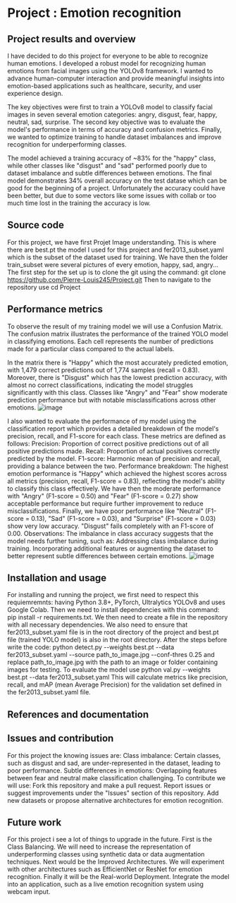# Project : Emotion recognition
## Project results and overview
I have decided to do this project for everyone to be able to recognize human emotions. 
I developed a robust model for recognizing human emotions from facial images using the YOLOv8 framework. 
I wanted to advance human-computer interaction and provide meaningful insights into emotion-based applications such as healthcare, security, and user experience design.

The key objectives were first to train a YOLOv8 model to classify facial images in seven several emotion categories: angry, disgust, fear, happy, neutral, sad, surprise.
The second key objective was to evaluate the model's performance in terms of accuracy and confusion metrics.
Finally, we wanted to optimize training to handle dataset imbalances and improve recognition for underperforming classes.

The model achieved a training accuracy of ~83% for the "happy" class, while other classes like "disgust" and "sad" performed poorly due to dataset imbalance and subtle differences between emotions.
The final model demonstrates 34% overall accuracy on the test datase which can be good for the beginning of a project.
Unfortunately the accuracy could have been better, but due to some vectors like some issues with collab or too much time lost in the training the accuracy is low.

## Source code 
For this project, we have first Projet Image understanding. This is where there are best.pt the model I used for this project and fer2013_subset.yaml which is the subset of the dataset used for training.
We have then the folder train_subset were several pictures of every emotion, happy, sad, angry...
The first step for the set up is to clone the git using the command: git clone https://github.com/Pierre-Louis245/Project.git
Then to navigate to the repository use cd Project

## Performance metrics
To observe the result of my training model we will use a Confusion Matrix.
The confusion matrix illustrates the performance of the trained YOLO model in classifying emotions. 
Each cell represents the number of predictions made for a particular class compared to the actual labels.

In the matrix there is "Happy" which the most accurately predicted emotion, with 1,479 correct predictions out of 1,774 samples (recall = 0.83).
Moreover, there is "Disgust" which has the lowest prediction accuracy, with almost no correct classifications, indicating the model struggles significantly with this class.
Classes like "Angry" and "Fear" show moderate prediction performance but with notable misclassifications across other emotions.
![image](https://github.com/user-attachments/assets/1693daf9-d378-4945-a1ae-93dfd69c9323)

I also wanted to evaluate the performance of my model using the classification report which provides a detailed breakdown of the model's precision, recall, and F1-score for each class. These metrics are defined as follows:
Precision: Proportion of correct positive predictions out of all positive predictions made.
Recall: Proportion of actual positives correctly predicted by the model.
F1-score: Harmonic mean of precision and recall, providing a balance between the two.
Performance breakdown:
The highest emotion performance is "Happy" which achieved the highest scores across all metrics (precision, recall, F1-score = 0.83), reflecting the model's ability to classify this class effectively.
We have then the moderate performance with "Angry" (F1-score = 0.50) and "Fear" (F1-score = 0.27) show acceptable performance but require further improvement to reduce misclassifications.
Finally, we have poor performance like "Neutral" (F1-score = 0.13), "Sad" (F1-score = 0.03), and "Surprise" (F1-score = 0.03) show very low accuracy.
"Disgust" fails completely with an F1-score of 0.00.
Observations:
The imbalance in class accuracy suggests that the model needs further tuning, such as:
Addressing class imbalance during training.
Incorporating additional features or augmenting the dataset to better represent subtle differences between certain emotions.
![image](https://github.com/user-attachments/assets/cbf21c53-68c0-4af9-b555-e8f1a5e7fc35)

## Installation and usage
For installing and running the project, we first need to respect this requiemremnts: having Python 3.8+, PyTorch, Ultralytics YOLOv8 and uses Google Colab.
Then we need to install dependencies with this command: pip install -r requirements.txt.
We then need to create a file in the repository with all necessary dependencies.
We also need to ensure that fer2013_subset.yaml file is in the root directory of the project and best.pt file (trained YOLO model) is also in the root directory.
After the steps before write the code: python detect.py --weights best.pt --data fer2013_subset.yaml --source path_to_image.jpg --conf-thres 0.25
and replace path_to_image.jpg with the path to an image or folder containing images for testing.
To evaluate the model use python val.py --weights best.pt --data fer2013_subset.yaml
This will calculate metrics like precision, recall, and mAP (mean Average Precision) for the validation set defined in the fer2013_subset.yaml file.

## References and documentation

## Issues and contribution
For this project the knowing issues are:
Class imbalance: Certain classes, such as disgust and sad, are under-represented in the dataset, leading to poor performance.
Subtle differences in emotions: Overlapping features between fear and neutral make classification challenging.
To contribute we will use:
Fork this repository and make a pull request.
Report issues or suggest improvements under the "Issues" section of this repository.
Add new datasets or propose alternative architectures for emotion recognition.


## Future work 
For this project i see a lot of things to upgrade in the future. 
First is the Class Balancing. We will need to increase the representation of underperforming classes using synthetic data or data augmentation techniques.
Next would be the Improved Architectures. We will experiment with other architectures such as EfficientNet or ResNet for emotion recognition.
Finally it will be the Real-world Deployment. Integrate the model into an application, such as a live emotion recognition system using webcam input.
